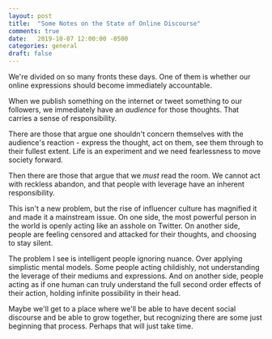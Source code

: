 ```yaml
---
layout: post
title:  "Some Notes on the State of Online Discourse"
comments: true
date:   2019-10-07 12:00:00 -0500
categories: general
draft: false
---
```


We're divided on so many fronts these days. One of them is whether our online expressions should become immediately accountable. 

When we publish something on the internet or tweet something to our followers, we immediately have an _audience_ for those thoughts. That carries a sense of responsibility. 

There are those that argue one shouldn't concern themselves with the audience's reaction - express the thought, act on them, see them through to their fullest extent. Life is an experiment and we need fearlessness to move society forward.

Then there are those that argue that we _must_ read the room. We cannot act with reckless abandon, and that people with leverage have an inherent responsibility.

This isn't a new problem, but the rise of influencer culture has magnified it and made it a mainstream issue. On one side, the most powerful person in the world is openly acting like an asshole on Twitter. On another side, people are feeling censored and attacked for their thoughts, and choosing to stay silent.

The problem I see is intelligent people ignoring nuance. Over applying simplistic mental models. Some people acting childishly, not understanding the leverage of their mediums and expressions. And on another side, people acting as if one human can truly understand the full second order effects of their action, holding infinite possibility in their head.

Maybe we'll get to a place where we'll be able to have decent social discourse and be able to grow together, but recognizing there are some just beginning that process. Perhaps that will just take time.